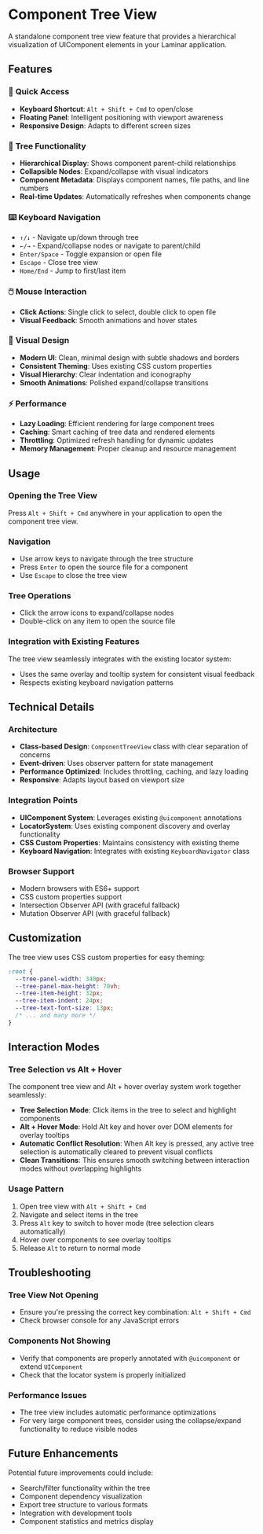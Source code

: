 # Component Tree View

A standalone component tree view feature that provides a hierarchical visualization of UIComponent elements in your Laminar application.

## Features

### 🚀 **Quick Access**
- **Keyboard Shortcut**: `Alt + Shift + Cmd` to open/close
- **Floating Panel**: Intelligent positioning with viewport awareness
- **Responsive Design**: Adapts to different screen sizes

### 🌳 **Tree Functionality**
- **Hierarchical Display**: Shows component parent-child relationships
- **Collapsible Nodes**: Expand/collapse with visual indicators
- **Component Metadata**: Displays component names, file paths, and line numbers
- **Real-time Updates**: Automatically refreshes when components change

### ⌨️ **Keyboard Navigation**
- `↑/↓` - Navigate up/down through tree
- `←/→` - Expand/collapse nodes or navigate to parent/child
- `Enter/Space` - Toggle expansion or open file
- `Escape` - Close tree view
- `Home/End` - Jump to first/last item

### 🖱️ **Mouse Interaction**
- **Click Actions**: Single click to select, double click to open file
- **Visual Feedback**: Smooth animations and hover states

### 🎨 **Visual Design**
- **Modern UI**: Clean, minimal design with subtle shadows and borders
- **Consistent Theming**: Uses existing CSS custom properties
- **Visual Hierarchy**: Clear indentation and iconography
- **Smooth Animations**: Polished expand/collapse transitions

### ⚡ **Performance**
- **Lazy Loading**: Efficient rendering for large component trees
- **Caching**: Smart caching of tree data and rendered elements
- **Throttling**: Optimized refresh handling for dynamic updates
- **Memory Management**: Proper cleanup and resource management

## Usage

### Opening the Tree View
Press `Alt + Shift + Cmd` anywhere in your application to open the component tree view.

### Navigation
- Use arrow keys to navigate through the tree structure
- Press `Enter` to open the source file for a component
- Use `Escape` to close the tree view

### Tree Operations
- Click the arrow icons to expand/collapse nodes
- Double-click on any item to open the source file

### Integration with Existing Features
The tree view seamlessly integrates with the existing locator system:
- Uses the same overlay and tooltip system for consistent visual feedback
- Respects existing keyboard navigation patterns

## Technical Details

### Architecture
- **Class-based Design**: `ComponentTreeView` class with clear separation of concerns
- **Event-driven**: Uses observer pattern for state management
- **Performance Optimized**: Includes throttling, caching, and lazy loading
- **Responsive**: Adapts layout based on viewport size

### Integration Points
- **UIComponent System**: Leverages existing `@uicomponent` annotations
- **LocatorSystem**: Uses existing component discovery and overlay functionality
- **CSS Custom Properties**: Maintains consistency with existing theme
- **Keyboard Navigation**: Integrates with existing `KeyboardNavigator` class

### Browser Support
- Modern browsers with ES6+ support
- CSS custom properties support
- Intersection Observer API (with graceful fallback)
- Mutation Observer API (with graceful fallback)

## Customization

The tree view uses CSS custom properties for easy theming:

```css
:root {
  --tree-panel-width: 340px;
  --tree-panel-max-height: 70vh;
  --tree-item-height: 32px;
  --tree-item-indent: 24px;
  --tree-text-font-size: 13px;
  /* ... and many more */
}
```

## Interaction Modes

### Tree Selection vs Alt + Hover
The component tree view and Alt + hover overlay system work together seamlessly:

- **Tree Selection Mode**: Click items in the tree to select and highlight components
- **Alt + Hover Mode**: Hold Alt key and hover over DOM elements for overlay tooltips
- **Automatic Conflict Resolution**: When Alt key is pressed, any active tree selection is automatically cleared to prevent visual conflicts
- **Clean Transitions**: This ensures smooth switching between interaction modes without overlapping highlights

### Usage Pattern
1. Open tree view with `Alt + Shift + Cmd`
2. Navigate and select items in the tree
3. Press `Alt` key to switch to hover mode (tree selection clears automatically)
4. Hover over components to see overlay tooltips
5. Release `Alt` to return to normal mode

## Troubleshooting

### Tree View Not Opening
- Ensure you're pressing the correct key combination: `Alt + Shift + Cmd`
- Check browser console for any JavaScript errors

### Components Not Showing
- Verify that components are properly annotated with `@uicomponent` or extend `UIComponent`
- Check that the locator system is properly initialized

### Performance Issues
- The tree view includes automatic performance optimizations
- For very large component trees, consider using the collapse/expand functionality to reduce visible nodes

## Future Enhancements

Potential future improvements could include:
- Search/filter functionality within the tree
- Component dependency visualization
- Export tree structure to various formats
- Integration with development tools
- Component statistics and metrics display
